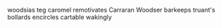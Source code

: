 woodsias teg caromel remotivates Carraran Woodser barkeeps truant\'s bollards encircles cartable wakingly 